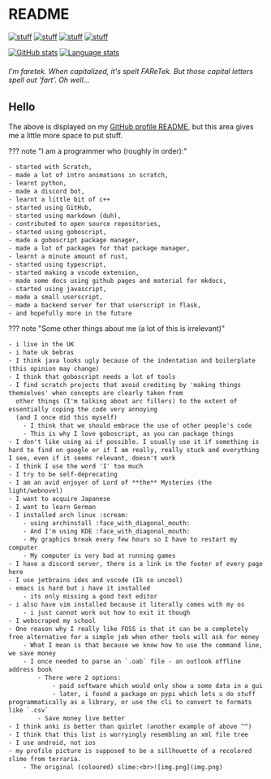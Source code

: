 # README

[![stuff](https://img.shields.io/badge/link_to-scratch-f8a937)](https://scratch.mit.edu/users/faretek1)
[![stuff](https://img.shields.io/badge/link_to-monke_place-6a4332)](https://faretek1.github.io/blog/)
[![stuff](https://img.shields.io/badge/link_to-gists-25292e)](https://gist.github.com/FAReTek1)
[![stuff](https://img.shields.io/badge/link_to-discussions-ffffff)](https://github.com/FAReTek1/faretek1/discussions)

[![GitHub stats](https://github-readme-stats.vercel.app/api?username=faretek1&theme=monokai)](https://github.com/anuraghazra/github-readme-stats)
[![Language stats](https://github-readme-stats.vercel.app/api/top-langs/?username=faretek1&layout=compact&theme=monokai)](https://github.com/anuraghazra/github-readme-stats)

###### I'm faretek. When capitalized, it's spelt FAReTek. But those capital letters spell out 'fart'. Oh well...

<!-- github-readme-stats instead of github-readme-stats-xi-flame-xcnavi3j9o -->

## Hello

The above is displayed on my [GitHub profile README](https://github.com/FAReTek1),
but this area gives me a little more space to put stuff.

??? note "I am a programmer who (roughly in order):"

    - started with Scratch,
    - made a lot of intro animations in scratch,
    - learnt python, 
    - made a discord bot,
    - learnt a little bit of c++
    - started using GitHub,
    - started using markdown (duh),
    - contributed to open source repositories,
    - started using goboscript,
    - made a goboscript package manager,
    - made a lot of packages for that package manager,
    - learnt a minute amount of rust,
    - started using typescript,
    - started making a vscode extension,
    - made some docs using github pages and material for mkdocs,
    - started using javascript,
    - made a small userscript,
    - made a backend server for that userscript in flask,
    - and hopefully more in the future

??? note "Some other things about me (a lot of this is irrelevant)"

    - i live in the UK
    - i hate uk bebras
    - I think java looks ugly because of the indentation and boilerplate (this opinion may change)
    - I think that goboscript needs a lot of tools
    - I find scratch projects that avoid crediting by 'making things themselves' when concepts are clearly taken from 
      other things (I'm talking about arc fillers) to the extent of essentially coping the code very annoying 
      (and I once did this myself)
        - I think that we should embrace the use of other people's code
        - This is why I love goboscript, as you can package things
    - I don't like using ai if possible. I usually use it if something is hard to find on google or if I am really, really stuck and everything I see, even if it seems relevant, doesn't work
    - I think I use the word 'I' too much
    - I try to be self-deprecating
    - I am an avid enjoyer of Lord of **the** Mysteries (the light/webnovel)
    - I want to acquire Japanese
    - I want to learn German
    - I installed arch linux :scream:
        - using archinstall :face_with_diagonal_mouth:
        - And I'm using KDE :face_with_diagonal_mouth: 
        - My graphics break every few hours so I have to restart my computer
        - My computer is very bad at running games
    - I have a discord server, there is a link in the footer of every page here
    - I use jetbrains ides and vscode (Ik so uncool)
    - emacs is hard but i have it installed
        - its only missing a good text editor
    - i also have vim installed because it literally comes with my os 
        - i just cannot work out how to exit it though
    - I webscraped my school
    - One reason why I really like FOSS is that it can be a completely free alternative for a simple job when other tools will ask for money
        - What I mean is that because we know how to use the command line, we save money
        - I once needed to parse an `.oab` file - an outlook offline address book
            - There were 2 options:
                - paid software which would only show u some data in a gui
                - later, i found a package on pypi which lets u do stuff programmatically as a library, or use the cli to convert to formats like `.csv`
            - Save money live better
    - I think anki is better than quizlet (another example of above ^^)
    - I think that this list is worryingly resembling an xml file tree
    - I use android, not ios
    - my profile picture is supposed to be a sillhouette of a recolored slime from terraria.
        - The original (coloured) slime:<br>![img.png](img.png)
    